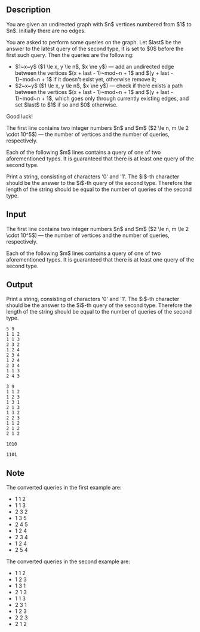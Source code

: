 ## Description

<div><p>You are given an undirected graph with $n$ vertices numbered from $1$ to $n$. Initially there are no edges.</p><p>You are asked to perform some queries on the graph. Let $last$ be the answer to the latest query of the second type, it is set to $0$ before the first such query. Then the queries are the following:</p><ul> <li> $1~x~y$ ($1 \le x, y \le n$, $x \ne y$) — add an undirected edge between the vertices $(x + last - 1)~mod~n + 1$ and $(y + last - 1)~mod~n + 1$ if it doesn't exist yet, otherwise remove it; </li><li> $2~x~y$ ($1 \le x, y \le n$, $x \ne y$) — check if there exists a path between the vertices $(x + last - 1)~mod~n + 1$ and $(y + last - 1)~mod~n + 1$, which goes only through currently existing edges, and set $last$ to $1$ if so and $0$ otherwise. </li></ul><p>Good luck!</p></div><div class="input-specification"><p>The first line contains two integer numbers $n$ and $m$ ($2 \le n, m \le 2 \cdot 10^5$) — the number of vertices and the number of queries, respectively.</p><p>Each of the following $m$ lines contains a query of one of two aforementioned types. It is guaranteed that there is at least one query of the second type.</p></div><div class="output-specification"><p>Print a string, consisting of characters '0' and '1'. The $i$-th character should be the answer to the $i$-th query of the second type. Therefore the length of the string should be equal to the number of queries of the second type.</p></div>

## Input

<p>The first line contains two integer numbers $n$ and $m$ ($2 \le n, m \le 2 \cdot 10^5$) — the number of vertices and the number of queries, respectively.</p><p>Each of the following $m$ lines contains a query of one of two aforementioned types. It is guaranteed that there is at least one query of the second type.</p>

## Output

<p>Print a string, consisting of characters '0' and '1'. The $i$-th character should be the answer to the $i$-th query of the second type. Therefore the length of the string should be equal to the number of queries of the second type.</p>





```input1
5 9
1 1 2
1 1 3
2 3 2
1 2 4
2 3 4
1 2 4
2 3 4
1 1 3
2 4 3
```




```input2
3 9
1 1 2
1 2 3
1 3 1
2 1 3
1 3 2
2 2 3
1 1 2
2 1 2
2 1 2
```




```output1
1010
```




```output2
1101
```



## Note

<p>The converted queries in the first example are:</p><ul> <li> 1 1 2 </li><li> 1 1 3 </li><li> 2 3 2 </li><li> 1 3 5 </li><li> 2 4 5 </li><li> 1 2 4 </li><li> 2 3 4 </li><li> 1 2 4 </li><li> 2 5 4 </li></ul><p>The converted queries in the second example are:</p><ul> <li> 1 1 2 </li><li> 1 2 3 </li><li> 1 3 1 </li><li> 2 1 3 </li><li> 1 1 3 </li><li> 2 3 1 </li><li> 1 2 3 </li><li> 2 2 3 </li><li> 2 1 2 </li></ul>
